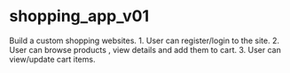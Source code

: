 # shopping_app_v01
Build a custom shopping websites. 1. User can register/login to the site. 2. User can browse products , view details and add them to cart. 3. User can view/update cart items.
